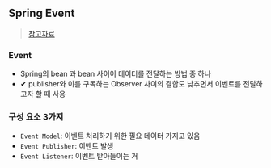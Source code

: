 ## Spring Event
> [참고자료](https://gudwnsgur.tistory.com/19)

### Event
- Spring의 bean 과 bean 사이이 데이터를 전달하는 방법 중 하나
- ✔ publisher와 이를 구독하는 Observer 사이의 결합도 낮추면서 이벤트를 전달하고자 할 때 사용
### 구성 요소 3가지
- `Event Model`: 이벤트 처리하기 위한 필요 데이터 가지고 있음
- `Event Publisher`: 이벤트 발생
- `Event Listener`: 이벤트 받아들이는 거
